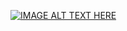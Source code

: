 [![IMAGE ALT TEXT HERE](https://img.youtube.com/vi/ufYgfHEVJ6Q/0.jpg)](https://www.youtube.com/watch?v=ufYgfHEVJ6Q)
